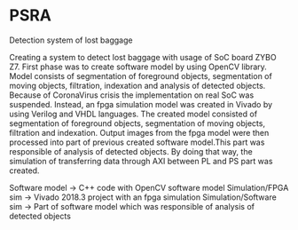 # PSRA
Detection system of lost baggage

Creating a system to detect lost baggage with usage of SoC board ZYBO Z7.
First phase was to create software model by using OpenCV library. Model consists of segmentation of foreground objects, segmentation of moving objects, filtration, indexation and analysis of detected objects.
Because of CoronaVirus crisis the implementation on real SoC was suspended. Instead, an fpga simulation model was created in Vivado by using Verilog and VHDL languages. The created model consisted of segmentation of foreground objects, segmentation of moving objects, filtration and indexation. Output images from the fpga model were then processed into part of previous created software model.This part was responsible of analysis of detected objects. By doing that way, the simulation of transferring data through AXI between PL and PS part was created.


Software model -> C++ code with OpenCV software model
Simulation/FPGA sim -> Vivado 2018.3 project with an fpga simulation
Simulation/Software sim -> Part of software model which was responsible of analysis of detected objects
